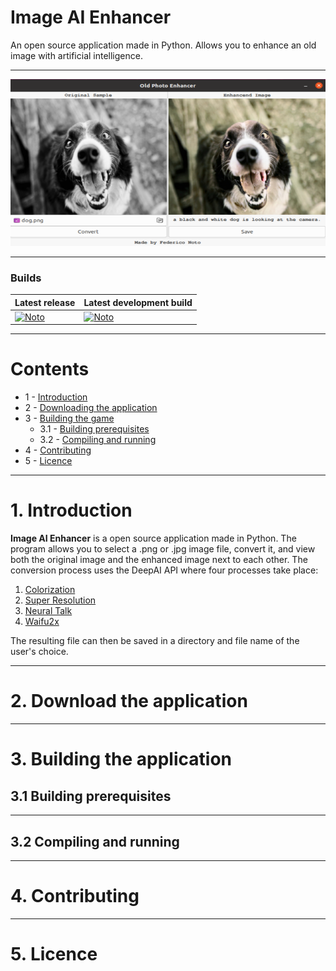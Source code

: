 # Image AI Enhancer
An open source application made in Python. Allows you to enhance an old image with artificial intelligence.

---

![ImageIAEnhancer.Cover](coverImage.png)

---

### Builds
| Latest release | Latest development build |
|----------------|--------------------------|
| [![Noto](https://img.shields.io/badge/master-v1.0-green.svg)](https://github.com/NotoFederico/Python/tree/main/ImageAIEnhancer) | [![Noto](https://img.shields.io/badge/develop-v1.1+-blue.svg)](https://github.com/NotoFederico/Python/tree/main/ImageAIEnhancer) |

---

# Contents
- 1 - [Introduction](#1-introduction)
- 2 - [Downloading the application](#2-downloading-the-game-pre-built)
- 3 - [Building the game](#3-building-the-game)
  - 3.1 - [Building prerequisites](#31-building-prerequisites)
  - 3.2 - [Compiling and running](#32-compiling-and-running)
- 4 - [Contributing](#4-contributing)
- 5 - [Licence](#5-licence)

---

# 1. Introduction

**Image AI Enhancer** is a open source application made in Python. The program allows you to select a .png or .jpg image file, convert it, and view both the original image and the enhanced image next to each other. The conversion process uses the DeepAI API where four processes take place: 

1. [Colorization](https://deepai.org/api-docs/#image-colorization "Colorization")
2. [Super Resolution](https://deepai.org/api-docs/#super-resolution "Super Resolution")
3. [Neural Talk](https://deepai.org/api-docs/#neural-talk-2 "Neural Talk 2")
4. [Waifu2x](https://deepai.org/machine-learning-model/waifu2x "Waifu2x")

The resulting file can then be saved in a directory and file name of the user's choice.

---

# 2. Download the application

---

# 3. Building the application

## 3.1 Building prerequisites

---

## 3.2 Compiling and running

---

# 4. Contributing

---
# 5. Licence
